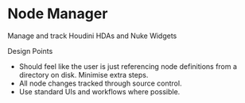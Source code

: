 # Node Manager
Manage and track Houdini HDAs and Nuke Widgets

Design Points
- Should feel like the user is just referencing node definitions from a directory on disk. Minimise extra steps.
- All node changes tracked through source control.
- Use standard UIs and workflows where possible.
